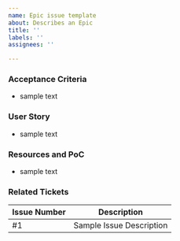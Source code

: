 ```yaml
---
name: Epic issue template
about: Describes an Epic
title: ''
labels: ''
assignees: ''

---
```


### Acceptance Criteria
* sample text
### User Story
* sample text
### Resources and PoC
* sample text
### Related Tickets
| Issue Number | Description|
| --- | --- |
| #1 | Sample Issue Description |
